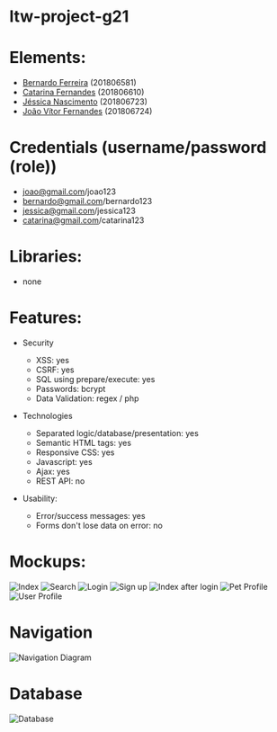 # ltw-project-g21

# Elements:
- [Bernardo Ferreira](https://github.com/BernardoFerreira00) (201806581)
- [Catarina Fernandes](https://github.com/catarina03) (201806610)
- [Jéssica Nascimento](https://github.com/jessymireie) (201806723)
- [João Vítor Fernandes](https://github.com/JViii) (201806724)

# Credentials (username/password (role))
- joao@gmail.com/joao123 
- bernardo@gmail.com/bernardo123 
- jessica@gmail.com/jessica123 
- catarina@gmail.com/catarina123 

# Libraries:
 - none

# Features:
 - Security
     - XSS: yes
     - CSRF: yes
     - SQL using prepare/execute: yes
     - Passwords: bcrypt
     - Data Validation: regex / php

 - Technologies
     - Separated logic/database/presentation: yes
     - Semantic HTML tags: yes
     - Responsive CSS: yes
     - Javascript: yes
     - Ajax: yes
     - REST API: no
 - Usability:
     - Error/success messages: yes
     - Forms don't lose data on error: no

# Mockups:
![Index](./images/Index.png)
![Search](./images/Search.png)
![Login](./images/Log_in.png)
![Sign up](./images/Sign_up.png)
![Index after login](./images/Index_logged_in.png)
![Pet Profile](./images/Pet_profile.png)
![User Profile](./images/User_profile.png)

# Navigation
![Navigation Diagram](./images/navigation_diagram.png)

# Database
![Database](./images/database.png)
